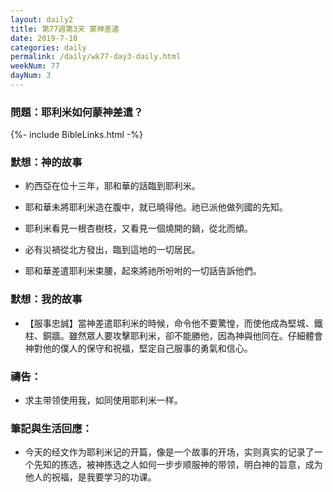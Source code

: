 ```yaml
---
layout: daily2
title: 第77週第3天 蒙神差遣
date: 2019-7-10
categories: daily
permalink: /daily/wk77-day3-daily.html
weekNum: 77
dayNum: 3
---
```


### 問題：耶利米如何蒙神差遣？

{%- include BibleLinks.html -%}

### 默想：神的故事
+ 約西亞在位十三年，耶和華的話臨到耶利米。

+ 耶和華未將耶利米造在腹中，就已曉得他。祂已派他做列國的先知。

+ 耶利米看見一根杏樹枝，又看見一個燒開的鍋，從北而傾。

+ 必有災禍從北方發出，臨到這地的一切居民。

+ 耶和華差遣耶利米束腰，起來將祂所吩咐的一切話告訴他們。


### 默想：我的故事
+ 【服事忠誠】當神差遣耶利米的時候，命令他不要驚惶，而使他成為堅城、鐵柱、銅牆。雖然眾人要攻擊耶利米，卻不能勝他，因為神與他同在。仔細體會神對他的僕人的保守和祝福，堅定自己服事的勇氣和信心。


### 禱告：

+ 求主带领使用我，如同使用耶利米一样。

### 筆記與生活回應：

+ 今天的经文作为耶利米记的开篇，像是一个故事的开场，实则真实的记录了一个先知的拣选，被神拣选之人如何一步步顺服神的带领，明白神的旨意，成为他人的祝福，是我要学习的功课。

